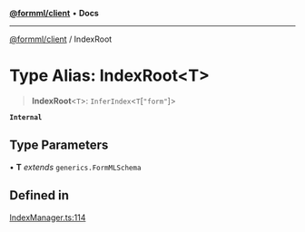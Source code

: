 [**@formml/client**](../README.md) • **Docs**

---

[@formml/client](../globals.md) / IndexRoot

# Type Alias: IndexRoot\<T\>

> **IndexRoot**\<`T`\>: `InferIndex`\<`T`\[`"form"`\]\>

**`Internal`**

## Type Parameters

• **T** _extends_ `generics.FormMLSchema`

## Defined in

[IndexManager.ts:114](https://github.com/formml/formml/blob/527c6e93502cf5114979de3946b0cc8cf0790b3f/packages/client/src/IndexManager.ts#L114)
